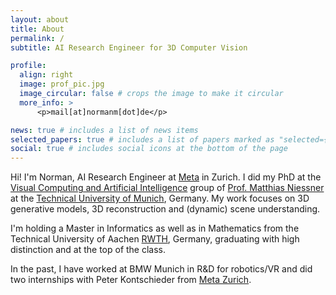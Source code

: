 ```yaml
---
layout: about
title: About
permalink: /
subtitle: AI Research Engineer for 3D Computer Vision

profile:
  align: right
  image: prof_pic.jpg
  image_circular: false # crops the image to make it circular
  more_info: >
      <p>mail[at]normanm[dot]de</p>

news: true # includes a list of news items
selected_papers: true # includes a list of papers marked as "selected={true}"
social: true # includes social icons at the bottom of the page
---
```


Hi! I'm Norman, AI Research Engineer at [Meta](https://www.meta.com/ch/) in Zurich. I did my PhD at the [Visual Computing and Artificial Intelligence](https://niessnerlab.org/) group of [Prof. Matthias Niessner](https://niessnerlab.org/members/matthias_niessner/profile.html) at the [Technical University of Munich](https://www.tum.de/en/), Germany. My work focuses on 3D generative models, 3D reconstruction and (dynamic) scene understanding.

I'm holding a Master in Informatics as well as in Mathematics from the Technical University of Aachen [RWTH](https://www.rwth-aachen.de/go/id/a/), Germany, graduating with high distinction and at the top of the class.

In the past, I have worked at BMW Munich in R&D for robotics/VR and did two internships with Peter Kontschieder from [Meta Zurich](https://www.meta.com/ch).